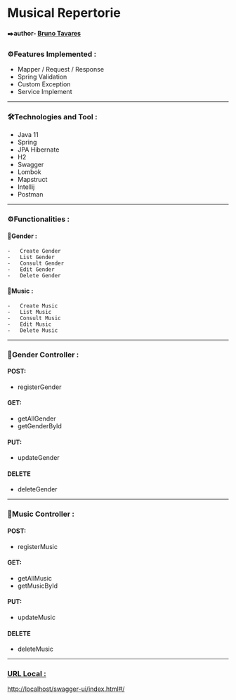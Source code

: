 # Musical Repertorie

#### ✒️author- [Bruno Tavares](https://www.linkedin.com/in/brunoviniciusdev/)



### ⚙️Features Implemented :

-   Mapper / Request / Response
-   Spring Validation
-   Custom Exception
-   Service Implement
---

### 🛠️Technologies and Tool :

-   Java 11
-   Spring
-   JPA Hibernate
-   H2
-   Swagger
-   Lombok
-   Mapstruct
-   Intellij
-   Postman
---

### ⚙️Functionalities :

#### 🎵Gender :
    
    -   Create Gender
    -   List Gender
    -   Consult Gender
    -   Edit Gender
    -   Delete Gender
    
#### 🎵Music :
    
    -   Create Music
    -   List Music
    -   Consult Music
    -   Edit Music
    -   Delete Music
---



### 🎵Gender Controller :

#### POST:
- registerGender

#### GET:

- getAllGender
- getGenderById

#### PUT:
- updateGender
#### DELETE
- deleteGender

-----

### 🎵Music Controller :

#### POST:
- registerMusic

#### GET:

- getAllMusic
- getMusicById

#### PUT:
- updateMusic
#### DELETE
- deleteMusic
---



### [URL Local :](http://localhost/swagger-ui/index.html#/)
[http://localhost/swagger-ui/index.html#/](http://localhost/swagger-ui/index.html#/)
